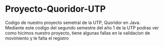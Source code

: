 # Proyecto-Quoridor-UTP
Codigo de nuestro proyecto semetral de la UTP, Quoridor en Java.
Mediante este codigo del segundo semestre del año 1 de la UTP podras ver como hicimos nuestro proyecto, tiene algunas fallas en la validacion de movimiento y le falta el registro
